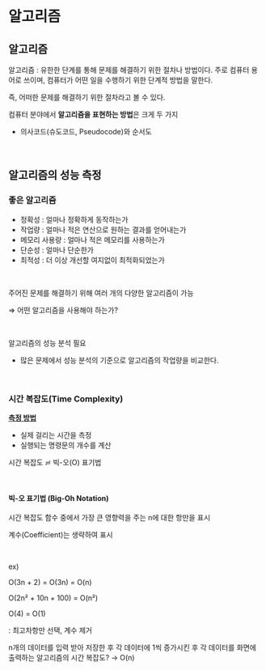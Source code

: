 # 알고리즘

## 알고리즘

알고리즘 : 유한한 단계를 통해 문제를 해결하기 위한 절차나 방법이다. 주로 컴퓨터 용어로 쓰이며, 컴퓨터가 어떤 일을 수행하기 위한 단계적 방법을 말한다.

즉, 어떠한 문제를 해결하기 위한 절차라고 볼 수 있다.



컴퓨터 분야에서 **알고리즘을 표현하는 방법**은 크게 두 가지

- 의사코드(슈도코드, Pseudocode)와 순서도

<br>

## 알고리즘의 성능 측정

### 좋은 알고리즘

- 정확성 : 얼마나 정확하게 동작하는가
- 작업량 : 얼마나 적은 연산으로 원하는 결과를 얻어내는가
- 메모리 사용량 : 얼마나 적은 메모리를 사용하는가
- 단순성 : 얼마나 단순한가
- 최적성 : 더 이상 개선할 여지없이 최적화되었는가

<br>

주어진 문제를 해결하기 위해 여러 개의 다양한 알고리즘이 가능

⇒ 어떤 알고리즘을 사용해야 하는가?

<br>

알고리즘의 성능 분석 필요

- 많은 문제에서 성능 분석의 기준으로 알고리즘의 작업량을 비교한다.

<br>

### 시간 복잡도(Time Complexity)

**<u>측정 방법</u>**

- 실제 걸리는 시간을 측정
- 실행되는 명령문의 개수를 계산

시간 복잡도 ≓ 빅-오(O) 표기법

<br>

#### 빅-오 표기법 (Big-Oh Notation)

시간 복잡도 함수 중에서 가장 큰 영향력을 주는 n에 대한 항만을 표시

계수(Coefficient)는 생략하여 표시

<br>

ex)

O(3n + 2) = O(3n) = O(n)

O(2n² + 10n + 100) = O(n²)

O(4) = O(1)

: 최고차항만 선택, 계수 제거

n개의 데이터를 입력 받아 저장한 후 각 데이터에 1씩 증가시킨 후 각 데이터를 화면에 출력하는 알고리즘의 시간 복잡도? → O(n)

